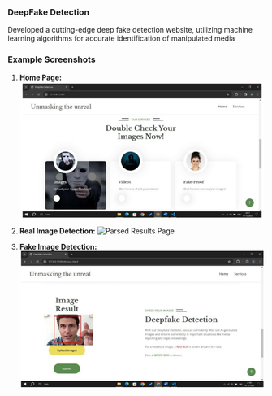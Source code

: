 ### DeepFake Detection
Developed a cutting-edge deep fake detection website, utilizing machine learning algorithms for accurate identification of manipulated media
### Example Screenshots

1. **Home Page:**
   ![Resume Upload Page](https://github.com/Naresh055/DeepFakeDetection/blob/main/Home%20page.jpeg?raw=true)


2. **Real Image Detection:**
   ![Parsed Results Page]()

2. **Fake Image Detection:**
   ![Parsed Results Page](https://github.com/Naresh055/DeepFakeDetection/blob/main/Detecting%20Fake%20image.jpeg?raw=true)
